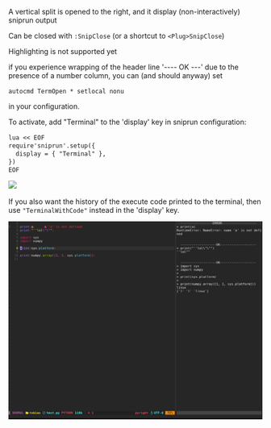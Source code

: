 A vertical split is opened to the right, and it display (non-interactively) sniprun output

Can be closed with `:SnipClose` (or a shortcut to `<Plug>SnipClose`)

Highlighting is not supported yet

if you experience wrapping of the header line '---- OK ---' due to the presence of a number column, you can (and should anyway) set 

```vim
autocmd TermOpen * setlocal nonu
```

in your configuration.



To activate, add "Terminal" to the 'display' key in sniprun configuration:

```
lua << EOF
require'sniprun'.setup({
  display = { "Terminal" },
})
EOF
```



![](visual_assets/terminal.png)


If you also want the history of the execute code printed to the terminal, then use `"TerminalWithCode"` instead in the 'display' key.



![](visual_assets/terminalWithCode.png)

